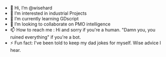 - 👋 Hi, I’m @wisehard
- 👀 I’m interested in industrial Projects
- 🌱 I’m currently learning GDscript
- 💞️ I’m looking to collaborate on PMO intelligence
- 📫 How to reach me : Hi and sorry if you're a human. "Damn you, you ruined everything" if you're a bot.
- ⚡ Fun fact: I've been told to keep my dad jokes for myself. Wise advice I hear.

<!---
wisehard/wisehard is a ✨ special ✨ repository because its `README.md` (this file) appears on your GitHub profile.
You can click the Preview link to take a look at your changes.
--->
